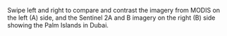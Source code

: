 Swipe left and right to compare and contrast the imagery from MODIS on the left (A) side, and the Sentinel 2A and B imagery on the right (B) side showing the Palm Islands in Dubai.